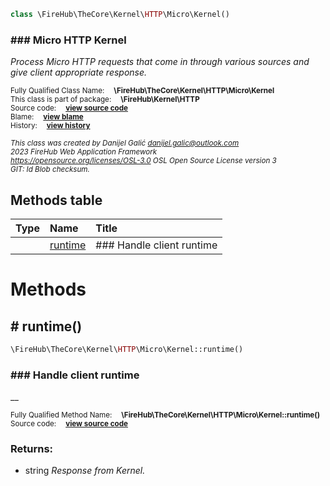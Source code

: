 
```php
class \FireHub\TheCore\Kernel\HTTP\Micro\Kernel()
```

### ### Micro HTTP Kernel

_Process Micro HTTP requests that come in through various sources
and give client appropriate response._

<sub>Fully Qualified Class Name:  **\FireHub\TheCore\Kernel\HTTP\Micro\Kernel**</sub><br>
<sub>This class is part of package:  **\FireHub\Kernel\HTTP**</sub><br>
<sub>Source code:  **[view source code](https://github.com/The-FireHub-Project/Core/blob/v1.0/src/kernel/http/micro/firehub.Kernel.php#L26)**</sub><br>
<sub>Blame:  **[view blame](https://github.com/The-FireHub-Project/Core/blame/v1.0/src/kernel/http/micro/firehub.Kernel.php)**</sub><br>
<sub>History:  **[view history](https://github.com/The-FireHub-Project/Core/commits/v1.0/src/kernel/http/micro/firehub.Kernel.php)**</sub><br>

<sub>_This class was created by Danijel Galić <danijel.galic@outlook.com>_</sub><br>
<sub>_2023 FireHub Web Application Framework_</sub><br>
<sub>_<https://opensource.org/licenses/OSL-3.0> OSL Open Source License version 3_</sub><br>
<sub>_GIT: $Id$ Blob checksum._</sub><br>



## Methods table

| Type  | Name  | Title |
| :---  | :---  | :---  |
||<a href="#runtime()">runtime</a>|### Handle client runtime|


# Methods


<h2><a name="runtime()"># runtime()</a></h2>

```php
\FireHub\TheCore\Kernel\HTTP\Micro\Kernel::runtime()
```

### ### Handle client runtime

__

<sub>Fully Qualified Method Name:  **\FireHub\TheCore\Kernel\HTTP\Micro\Kernel::runtime()**</sub><br>
<sub>Source code:  **[view source code](https://github.com/The-FireHub-Project/Core/blob/v1.0/src/kernel/http/micro/firehub.Kernel.php#L31)**</sub><br>


### Returns:

* string _Response from Kernel._


